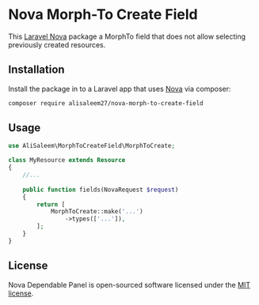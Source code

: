 # Nova Morph-To Create Field

This [Laravel Nova](https://nova.laravel.com/) package a MorphTo field that does not allow selecting previously created
resources.

## Installation

Install the package in to a Laravel app that uses [Nova](https://nova.laravel.com) via composer:

```bash
composer require alisaleem27/nova-morph-to-create-field
```

## Usage

```php
use AliSaleem\MorphToCreateField\MorphToCreate;

class MyResource extends Resource
{
    //...
    
    public function fields(NovaRequest $request)
    {
        return [
            MorphToCreate::make('...')
                ->types(['...']),
        ];
    }
}
```

## License

Nova Dependable Panel is open-sourced software licensed under the [MIT license](LICENSE.md).

